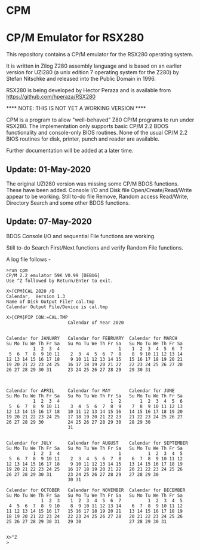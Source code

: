 # CPM
CP/M Emulator for RSX280
========================

This repository contains a CP/M emulator for the RSX280 operating system.

It is written in Zilog Z280 assembly language and is based on an earlier
version for UZI280 (a unix edition 7 operating system for the Z280)
by Stefan Nitschke and released into the Public Domain in 1996.

RSX280 is being developed by Hector Peraza and is available from
https://github.com/hperaza/RSX280

****  NOTE: THIS IS NOT YET A WORKING VERSION  ****

CPM is a program to allow "well-behaved" Z80 CP/M programs to run
under RSX280.  The implementation only supports basic CP/M 2.2
BDOS functionality and console-only BIOS routines.  None of the
usual CP/M 2.2 BIOS routines for disk, printer, punch and reader are
available.

Further documentation will be added at a later time.

Update: 01-May-2020
-------------------

The original UZI280 version was missing some CP/M BDOS functions.
These have been added.  Console I/O and Disk file Open/Create/Read/Write
appear to be working.   Still to-do file Remove, Random access Read/Write,
Directory Search and some other BDOS functions.

Update: 07-May-2020
-------------------

BDOS Console I/O and sequential File functions are working.

Still to-do Search First/Next functions and verify Random File
functions.

A log file follows -

```
>run cpm
CP/M 2.2 emulator 59K V0.99 [DEBUG]
Use ^Z followed by Return/Enter to exit.

X>[CPM]CAL 2020 /D
Calendar,  Version 1.3
Name of Disk Output File? cal.tmp
Calendar Output File/Device is cal.tmp

X>[CPM]PIP CON:=CAL.TMP
                       Calendar of Year 2020


Calendar for JANUARY   Calendar for FEBRUARY  Calendar for MARCH
Su Mo Tu We Th Fr Sa   Su Mo Tu We Th Fr Sa   Su Mo Tu We Th Fr Sa
          1  2  3  4                      1    1  2  3  4  5  6  7
 5  6  7  8  9 10 11    2  3  4  5  6  7  8    8  9 10 11 12 13 14
12 13 14 15 16 17 18    9 10 11 12 13 14 15   15 16 17 18 19 20 21
19 20 21 22 23 24 25   16 17 18 19 20 21 22   22 23 24 25 26 27 28
26 27 28 29 30 31      23 24 25 26 27 28 29   29 30 31



Calendar for APRIL     Calendar for MAY       Calendar for JUNE
Su Mo Tu We Th Fr Sa   Su Mo Tu We Th Fr Sa   Su Mo Tu We Th Fr Sa
          1  2  3  4                   1  2       1  2  3  4  5  6
 5  6  7  8  9 10 11    3  4  5  6  7  8  9    7  8  9 10 11 12 13
12 13 14 15 16 17 18   10 11 12 13 14 15 16   14 15 16 17 18 19 20
19 20 21 22 23 24 25   17 18 19 20 21 22 23   21 22 23 24 25 26 27
26 27 28 29 30         24 25 26 27 28 29 30   28 29 30
                       31


Calendar for JULY      Calendar for AUGUST    Calendar for SEPTEMBER
Su Mo Tu We Th Fr Sa   Su Mo Tu We Th Fr Sa   Su Mo Tu We Th Fr Sa
          1  2  3  4                      1          1  2  3  4  5
 5  6  7  8  9 10 11    2  3  4  5  6  7  8    6  7  8  9 10 11 12
12 13 14 15 16 17 18    9 10 11 12 13 14 15   13 14 15 16 17 18 19
19 20 21 22 23 24 25   16 17 18 19 20 21 22   20 21 22 23 24 25 26
26 27 28 29 30 31      23 24 25 26 27 28 29   27 28 29 30
                       30 31

Calendar for OCTOBER   Calendar for NOVEMBER  Calendar for DECEMBER
Su Mo Tu We Th Fr Sa   Su Mo Tu We Th Fr Sa   Su Mo Tu We Th Fr Sa
             1  2  3    1  2  3  4  5  6  7          1  2  3  4  5
 4  5  6  7  8  9 10    8  9 10 11 12 13 14    6  7  8  9 10 11 12
11 12 13 14 15 16 17   15 16 17 18 19 20 21   13 14 15 16 17 18 19
18 19 20 21 22 23 24   22 23 24 25 26 27 28   20 21 22 23 24 25 26
25 26 27 28 29 30 31   29 30                  27 28 29 30 31


X>^Z
>
```
